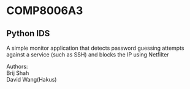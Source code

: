 # COMP8006A3
## Python IDS  
A simple monitor application that detects password guessing attempts against a service (such as SSH) and blocks the IP using Netfilter

Authors:  
Brij Shah  
David Wang(Hakus)
